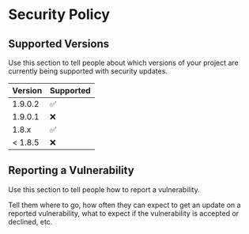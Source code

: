 # Security Policy

## Supported Versions

Use this section to tell people about which versions of your project are
currently being supported with security updates.

| Version | Supported          |
| ------- | ------------------ |
| 1.9.0.2   | :white_check_mark: |
| 1.9.0.1   | :x:                |
| 1.8.x   | :white_check_mark: |
| < 1.8.5   | :x:                |

## Reporting a Vulnerability

Use this section to tell people how to report a vulnerability.

Tell them where to go, how often they can expect to get an update on a
reported vulnerability, what to expect if the vulnerability is accepted or
declined, etc.
